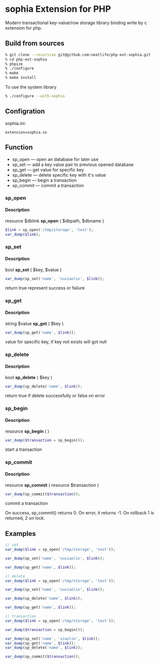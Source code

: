 # sophia Extension for PHP

Modern transactional key-value/row storage library binding write by c extension for php.

## Build from sources

``` bash
% git clone --recursive git@github.com:neatlife/php-ext-sophia.git
% cd php-ext-sophia
% phpize
% ./configure
% make
% make install
```

To use the system library

``` bash
% ./configure --with-sophia
```

## Configration

sophia.ini:

```
extension=sophia.so
```

## Function

* sp_open  — open an database for later use
* sp_set — add a key value pair to previous opened database
* sp_get — get value for specific key
* sp_delete — delete specific key with it's value
* sp_begin — begin a transaction
* sp_commit — commit a transaction

### sp_open

#### Description

resource $dblink **sp\_open** ( \$dbpath, \$dbname )

```php
$link = sp_open('/tmp/storage', 'test');
var_dump($link);
```

### sp_set

#### Description

bool  **sp\_set** ( \$key, \$value )

```php
var_dump(sp_set('name', 'suxiaolin', $link));
```

return true represent success or failure

### sp_get

#### Description

string $value **sp\_get** ( \$key )

```php
var_dump(sp_get('name', $link));
```

value for specific key, if key not exists will got null

### sp_delete

#### Description

bool **sp\_delete** ( \$key )

```php
var_dump(sp_delete('name', $link));
```

return true if delete successfully or false on error

### sp_begin

#### Description

resource **sp\_begin** (  )

```php
var_dump($transaction = sp_begin());
```

start a transaction

### sp_commit

#### Description

resource **sp\_commit** ( resource $transaction )

```php
var_dump(sp_commit($transaction));
```

commit a transaction

On success, sp_commit() returns 0. On error, it returns -1. On rollback 1 is returned, 2 on lock.

## Examples

```php
// set
var_dump($link = sp_open('/tmp/storage', 'test'));

var_dump(sp_set('name', 'suxiaolin', $link));

var_dump(sp_get('name', $link));
```

```php
// delete
var_dump($link = sp_open('/tmp/storage', 'test'));

var_dump(sp_set('name', 'suxiaolin', $link));

var_dump(sp_delete('name', $link));

var_dump(sp_get('name', $link));
```

```php
// transaction
var_dump($link = sp_open('/tmp/storage', 'test'));

var_dump($transaction = sp_begin());

var_dump(sp_set('name', 'xiaolin', $link));
var_dump(sp_get('name', $link));
var_dump(sp_delete('name', $link));

var_dump(sp_commit($transaction));
```